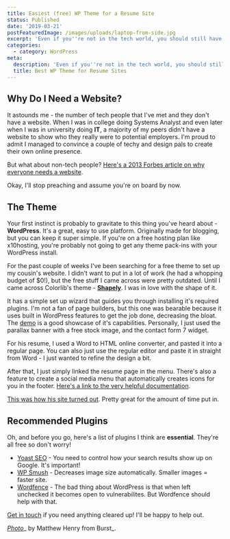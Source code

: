 ```yaml
---
title: Easiest (free) WP Theme for a Resume Site
status: Published
date: '2019-03-21'
postFeaturedImage: /images/uploads/laptop-from-side.jpg
excerpt: 'Even if you''re not in the tech world, you should still have a website.'
categories:
  - category: WordPress
meta:
  description: 'Even if you''re not in the tech world, you should still have a website.'
  title: Best WP Theme for Resume Sites
---
```

## Why Do I Need a Website?

It astounds me - the number of tech people that I've met and they don't have a website. When I was in college doing Systems Analyst and even later when I was in university doing **IT**, a majority of my peers didn't have a website to show who they really were to potential employers. I'm proud to admit I managed to convince a couple of techy and design pals to create their own online presence. 

But what about non-tech people? [Here's a 2013 Forbes article on why everyone needs a website](https://www.forbes.com/sites/jacquelynsmith/2013/04/26/why-every-job-seeker-should-have-a-personal-website-and-what-it-should-include/#3bcb0dea119e). 

Okay, I'll stop preaching and assume you're on board by now. 

## The Theme

Your first instinct is probably to gravitate to this thing you've heard about - **WordPress**. It's a great, easy to use platform. Originally made for blogging, but you can keep it super simple. If you're on a free hosting plan like x10hosting, you're probably not going to get any theme pack-ins with your WordPress install. 

For the past couple of weeks I've been searching for a free theme to set up my cousin's website. I didn't want to put in a lot of work (he had a whopping budget of $0!), but the free stuff I came across were pretty outdated. Until I came across Colorlib's theme - [**Shapely**](https://colorlib.com/wp/themes/shapely/). I was in love with the shape of it. 

It has a simple set up wizard that guides you through installing it's required plugins. I'm not a fan of page builders, but this one was bearable because it uses built in WordPress features to get the job done, decreasing the bloat. The [demo](https://colorlib.com/shapely/) is a good showcase of it's capabilities. Personally, I just used the parallax banner with a free stock image, and the contact form 7 widget. 

For his resume, I used a Word to HTML online converter, and pasted it into a regular page. You can also just use the regular editor and paste it in straight from Word - I just wanted to refine the design a bit.

After that, I just simply linked the resume page in the menu. There's also a feature to create a social media menu that automatically creates icons for you in the footer. [Here's a link to the very helpful documentation](https://colorlib.com/wp/support/shapely/). 

[This was how his site turned out](http://chrissomai.x10host.com/). Pretty great for the amount of time put in.

## Recommended Plugins

Oh, and before you go, here's a list of plugins I think are **essential**. They're all free so don't worry!

* [Yoast SEO](https://en-ca.wordpress.org/plugins/wordpress-seo/) - You need to control how your search results show up on Google. It's important!
* [WP Smush](https://en-ca.wordpress.org/plugins/wp-smushit/) - Decreases image size automatically. Smaller images = faster site.
* [Wordfence](https://en-ca.wordpress.org/plugins/wordfence/) - The bad thing about WordPress is that when left unchecked it becomes open to vulnerabilites. But Wordfence should help with that.

[Get in touch](https://jasonsomai.com/contact) if you need anything cleared up! I'll be happy to help out.

[_Photo_](https://burst.shopify.com/photos/laptop-from-side?q=computer)_ by Matthew Henry from Burst_.
